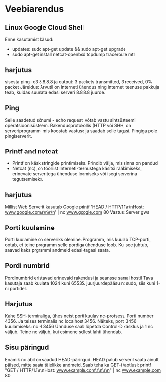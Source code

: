 # Veebiarendus
## Linux Google Cloud Shell
Enne kasutamist käsud:
- updates: sudo apt-get update && sudo apt-get upgrade
- sudo apt-get install netcat-openbsd tcpdump traceroute mtr
## harjutus 
sisesta ping -c3 8.8.8.8 
ja output: 3 packets transmitted, 3 received, 0% packet 
Järeldus: Arvutil on interneti ühendus ning interneti teenuse pakkuja teab, kuidas suunata edasi serveri 8.8.8.8 juurde.
## Ping
Selle saadetud sõnumi - echo request, võtab vastu sihtsüsteemi operatsioonisüsteem. Rakendusprotokollis (HTTP või SHH) on serveriprogramm, mis koostab vastuse ja saadab selle tagasi. Pingiga pole pingiserverit.
## Printf and netcat
- Printf on käsk stringide printimiseks. Prindib välja, mis sinna on pandud 
- Netcat (nc), on tööriist Interneti-teenustega käsitsi rääkimiseks, erinevate serveritega ühenduse loomiseks või isegi serverina tegutsemiseks.
## harjutus 
Millist Web Serverit kasutab Google
printf 'HEAD / HTTP/1.1\r\nHost: www.google.com\r\n\r\n' | nc www.google.com 80
Vastus: Server gws
## Porti kuulamine 
Porti kuulamine on serveriks olemine. Programm, mis kuulab TCP-porti, ootab, et teine programm selle pordiga ühenduse loob. Kui see juhtub, saavad kaks prgrammi andmeid edasi-tagasi saata.
## Pordi numbrid
Pordinumbrid eristavad erinevaid rakendusi ja seansse samal hostil
Tava kasutaja saab kuulata 1024 kuni 65535.
juurjuurdepääsu nt sudo, siis kuni 1-ni portidel.
## Harjutus
Kahe SSH-terminaliga, ühes neist porti kuulav nc-protsess. Porti number 4356. Ja teises terminalis nc localhost 3456.
Näiteks, porti 3456 kuulamiseks: nc -l 3456 
Ühnduse saab lõpetda Control-D käsklus ja 1 nc väljub. Teine nc väljub, kui esimene sellest lahti ühendab.
## Sisu päringud
Enamik nc abil on saadud HEAD-päringud. HEAD  palub serveril saata ainult päised, mitte saata täielikke andmeid. 
Saab teha ka GET-i taotlusi:
printf "GET / HTTP/1.1\r\nHost: www.example.com\r\n\r\n" | nc www.example.com 80
